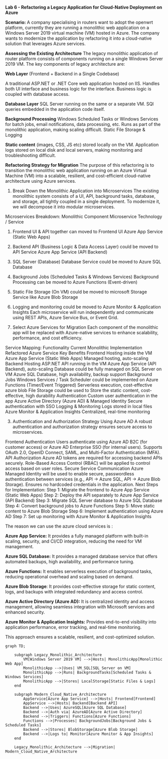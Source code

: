 **Lab 6 - Refactoring a Legacy Application for Cloud-Native Deployment on Azure**

**Scenario:** A company specialising in routers want to adopt the openwrt platform, currently they are  running a monolithic web application on a Windows Server 2019 virtual machine (VM) hosted in Azure. The company wants to modernize the application by refactoring it into a cloud-native solution that leverages Azure services.

**Assessing the Existing Architecture**
The legacy monolithic application of router platform consists of  components running on a single Windows Server 2019 VM. The key components of legacy architecture are:

**Web Layer** (Frontend + Backend in a Single Codebase)

A traditional ASP.NET or .NET Core web application hosted on IIS.
Handles both UI interface and business logic for the interface.
Business logic is coupled with database access.

**Database Layer**
SQL Server running on the same or a separate VM.
SQl queries embedded in the application code itself.

**Background Processing**
Windows Scheduled Tasks or Windows Services for batch jobs, email notifications, data processing, etc.
Runs as part of the monolithic application, making scaling difficult.
Static File Storage & Logging

**Static content** (images, CSS, JS etc) stored locally on the VM.
Application logs stored on local disk and local servers, making monitoring and troubleshooting difficult.



**Refactoring Strategy for Migration**
The purpose of this  refactoring is to transition the monolithic web application running on an Azure Virtual Machine (VM) into a  scalable, resilient, and cost-efficient cloud-native architecture using Azure services.

1. Break Down the Monolithic Application into Microservices
The existing monolithic system consists of a UI, API, background tasks, database, and storage, all tightly coupled in a single deployment. To modernize it, we will decompose it into modular microservices.

Microservices Breakdown:
Monolithic Component	Microservice	Technology / Service

1. Frontend UI & API together can moved to Frontend UI	Azure App Service (Static Web Apps)

2. Backend API (Business Logic & Data Access Layer) could be moved to API Service	Azure App Service (API Backend)
3. SQL Server (Database)	Database Service could be moved  to Azure SQL Database
4. Background Jobs (Scheduled Tasks & Windows Services)	Background Processing can be moved to Azure Functions (Event-driven)
5. Static File Storage (On VM) could be moved to microsoft Storage Service like Azure Blob Storage
6. Logging and monitoring could be moved to Azure Monitor & Application Insights
Each microservice will run independently and communicate using REST APIs, Azure Service Bus, or Event Grid.

2. Select Azure Services for Migration
Each component of the monolithic app will be replaced with Azure-native services to enhance scalability, performance, and cost efficiency.

Service Mapping:
Functionality	Current Monolithic Implementation	Refactored Azure Service	Key Benefits
Frontend Hosting inside the VM	Azure App Service (Static Web Apps)	Managed hosting, auto-scaling
Backend Hosting	ASP.NET API running in the VM	Azure App Service (API Backend), auto-scaling
Database	could be fully managed on SQL Server on VM	Azure SQL Database, high availability, backup support
Background Jobs	Windows Services / Task Scheduler	could be implemented on Azure Functions (Timer/Event Triggered)	Serverless execution, cost-effective
azure blob File Storage	could be used to Store the static content, cost-effective, high durability
Authentication	Custom user authentication in the app	Azure Active Directory (Azure AD) & Managed Identity	Secure authentication with SSO
Logging & Monitoring	Logs stored in local files	Azure Monitor & Application Insights	Centralized, real-time monitoring

3. Authentication and Authorization Strategy Using Azure AD
A robust authentication and authorization strategy ensures secure access to microservices.

Frontend Authentication
Users authenticate using Azure AD B2C (for customer access) or Azure AD Enterprise SSO (for internal users).
Supports OAuth 2.0, OpenID Connect, SAML, and Multi-Factor Authentication (MFA).
API Authorization
Azure AD tokens are required for accessing backend APIs securely.
Role-Based Access Control (RBAC) will be applied to control access based on user roles.
 Secure Service Communication
Azure Managed Identity will be used to enable secure, passwordless authentication between services (e.g., API → Azure SQL, API → Azure Blob Storage).
Ensures no hardcoded credentials in the application.
Next Steps for Implementation:
 Step 1: Migrate the frontend to Azure App Service (Static Web Apps)
 Step 2: Deploy the API separately to Azure App Service (API Backend)
 Step 3: Migrate SQL Server database to Azure SQL Database
 Step 4: Convert background jobs to Azure Functions
 Step 5: Move static content to Azure Blob Storage
 Step 6: Implement authentication using Azure AD
 Step 7: Set up monitoring with Azure Monitor & Application Insights

 The reason we can use the azure cloud services is : 
 
**Azure App Service:** It provides a fully managed platform with built-in scaling, security, and CI/CD integration, reducing the need for VM management.

**Azure SQL Database:** It provides a managed database service that offers automated backups, high availability, and performance tuning.

**Azure Functions:** It enables serverless execution of background tasks, reducing operational overhead and scaling based on demand.

**Azure Blob Storage**: It provides cost-effective storage for static content, logs, and backups with integrated redundancy and access control.

**Azure Active Directory (Azure AD):** It is centralized identity and access management, allowing seamless integration with Microsoft services and enhanced security.

**Azure Monitor & Application Insights:** Provides end-to-end visibility into application performance, error tracking, and real-time monitoring.

This approach ensures a scalable, resilient, and cost-optimized solution.


```mermaid
graph TD;
    
    subgraph Legacy_Monolithic_Architecture
        VM[Windows Server 2019 VM] -->|Hosts| MonolithicApp[Monolithic Web App]
        MonolithicApp -->|Uses| VM_SQL[SQL Server on VM]
        MonolithicApp -->|Runs| BackgroundTasks[Scheduled Tasks & Windows Services]
        MonolithicApp -->|Stores| LocalStorage[Static Files & Logs]
    end
    
    subgraph Modern_Cloud_Native_Architecture
        AppService[Azure App Service] -->|Hosts| Frontend[Frontend]
        AppService -->|Hosts| Backend[Backend API]
        Backend -->|Uses| AzureSQL[Azure SQL Database]
        Backend -->|Auth via| AzureAD[Azure Active Directory]
        Backend -->|Triggers| Functions[Azure Functions]
        Functions -->|Processes| BackgroundJobs[Background Jobs & Scheduled Tasks]
        Backend -->|Stores| BlobStorage[Azure Blob Storage]
        Backend -->|Logs to| Monitor[Azure Monitor & App Insights]
    end
    
    Legacy_Monolithic_Architecture -->|Migration| Modern_Cloud_Native_Architecture
    
  

